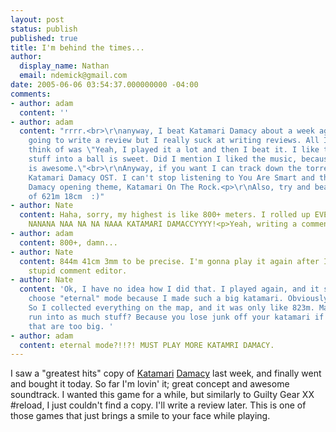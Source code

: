 ```yaml
---
layout: post
status: publish
published: true
title: I'm behind the times...
author:
  display_name: Nathan
  email: ndemick@gmail.com
date: 2005-06-06 03:54:37.000000000 -04:00
comments:
- author: adam
  content: ''
- author: adam
  content: "rrrr.<br>\r\nanyway, I beat Katamari Damacy about a week ago and I was
    going to write a review but I really suck at writing reviews. All I could really
    think of was \"Yeah, I played it a lot and then I beat it. I like the music. Rolling
    stuff into a ball is sweet. Did I mention I liked the music, because the music
    is awesome.\"<br>\r\nAnyway, if you want I can track down the torrent for the
    Katamari Damacy OST. I can't stop listening to You Are Smart and the Katamari
    Damacy opening theme, Katamari On The Rock.<p>\r\nAlso, try and beat my score
    of 621m 18cm  :)"
- author: Nate
  content: Haha, sorry, my highest is like 800+ meters. I rolled up EVERYTHING! NAAAA
    NANANA NAA NA NA NAAA KATAMARI DAMACCYYYY!<p>Yeah, writing a comment editor tomorrorr!
- author: adam
  content: 800+, damn...
- author: Nate
  content: 844m 41cm 3mm to be precise. I'm gonna play it again after I finish the
    stupid comment editor.
- author: Nate
  content: 'Ok, I have no idea how I did that. I played again, and it said I could
    choose "eternal" mode because I made such a big katamari. Obviously no time limit.
    So I collected everything on the map, and it was only like 823m. Maybe I didn''t
    run into as much stuff? Because you lose junk off your katamari if you hit objects
    that are too big. '
- author: adam
  content: eternal mode?!!?! MUST PLAY MORE KATAMRI DAMACY.
---
```

I saw a "greatest hits" copy of <a href="http://katamaridamacy.jp/contents_e.html">Katamari</a> <a href="http://wigu.com/overcompensating/2005/05/big-damacy.html">Damacy</a> last week, and finally went and bought it today. So far I'm lovin' it; great concept and awesome soundtrack. I wanted this game for a while, but similarly to Guilty Gear XX #reload, I just couldn't find a copy. I'll write a review later. This is one of those games that just brings a smile to your face while playing.